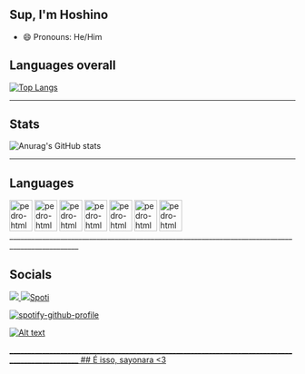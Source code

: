 ## Sup, I'm Hoshino 
- 😄 Pronouns: He/Him 
## Languages overall 
[![Top Langs](https://github-readme-stats.vercel.app/api/top-langs/?username=Hoshino2123&layout=donut-vertical&theme=dark&langs_count=9000)](https://github.com/anuraghazra/github-readme-stats)
_________________________________________________________________________________________________
## Stats 
![Anurag's GitHub stats](https://github-readme-stats.vercel.app/api?username=Hoshino2123&show_icons=true&theme=dark&locale=pt-pt&include_all_commits=true)  
_________________________________________________________________________________________________
## Languages 
<div style="display inline_block">
<img align="center" alt="pedro-html" height="55" width="40" src="https://cdn.jsdelivr.net/gh/devicons/devicon@latest/icons/html5/html5-original.svg" />
<img align="center" alt="pedro-html" height="55" width="40" src="https://cdn.jsdelivr.net/gh/devicons/devicon@latest/icons/css3/css3-original-wordmark.svg" />
<img align="center" alt="pedro-html" height="55" width="40" src="https://cdn.jsdelivr.net/gh/devicons/devicon@latest/icons/javascript/javascript-original.svg" />
<img align="center" alt="pedro-html" height="55" width="40" src="https://cdn.jsdelivr.net/gh/devicons/devicon@latest/icons/tailwindcss/tailwindcss-original-wordmark.svg" />
<img align="center" alt="pedro-html" height="55" width="40" src="https://cdn.jsdelivr.net/gh/devicons/devicon@latest/icons/cplusplus/cplusplus-original.svg" />
<img align="center" alt="pedro-html" height="55" width="40" src="https://cdn.jsdelivr.net/gh/devicons/devicon@latest/icons/csharp/csharp-original.svg" />
<img align="center" alt="pedro-html" height="55" width="40" src="https://cdn.jsdelivr.net/gh/devicons/devicon@latest/icons/react/react-original-wordmark.svg" />
</div>
_________________________________________________________________________________________________

## Socials
<div>
<a href="https://www.instagram.com/_._aqua__/"><img src="https://img.shields.io/badge/Instagram-E4405F?style=for-the-badge&logo=instagram&logoColor=white">
<a href="https://x.com/CEOmualani"><img src="https://img.shields.io/badge/Twitter-1DA1F2?style=for-the-badge&logo=twitter&logoColor=white></a>





## Spoti 
![spotify-github-profile](https://spotify-github-profile.kittinanx.com/api/view.svg?uid=312izpdez5np7vhrvqxaovyycc7i&redirect=true][https://spotify-github-profile.kittinanx.com/api/view.svg?uid=312izpdez5np7vhrvqxaovyycc7i&cover_image=true&theme=default&show_offline=true&background_color=121212&interchange=true&bar_color_cover=true)

![Alt text](https://spotify-recently-played-readme.vercel.app/api?user=312izpdez5np7vhrvqxaovyycc7i&unique={true|1|on|yes)
</div>
_________________________________________________________________________________________________
## É isso, sayonara <3
<!-- Markdown -->

<!--
**Hoshino2123/Hoshino2123** is a ✨ _special_ ✨ repository because its `README.md` (this file) appears on your GitHub profile.

Here are some ideas to get you started:


-->



























